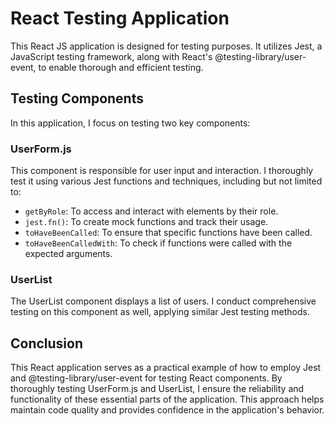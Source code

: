 # React Testing Application

This React JS application is designed for testing purposes. It utilizes Jest, a JavaScript testing framework, along with React's @testing-library/user-event, to enable thorough and efficient testing.
## Testing Components

In this application, I focus on testing two key components:

### UserForm.js

This component is responsible for user input and interaction. I thoroughly test it using various Jest functions and techniques, including but not limited to:

- `getByRole`: To access and interact with elements by their role.
- `jest.fn()`: To create mock functions and track their usage.
- `toHaveBeenCalled`: To ensure that specific functions have been called.
- `toHaveBeenCalledWith`: To check if functions were called with the expected arguments.

### UserList

The UserList component displays a list of users. I conduct comprehensive testing on this component as well, applying similar Jest testing methods.

## Conclusion

This React application serves as a practical example of how to employ Jest and @testing-library/user-event for testing React components. By thoroughly testing UserForm.js and UserList, I ensure the reliability and functionality of these essential parts of the application. This approach helps maintain code quality and provides confidence in the application's behavior.
